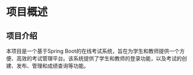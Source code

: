 # 项目概述
## 项目介绍
本项目是一个基于Spring Boot的在线考试系统，旨在为学生和教师提供一个方便、高效的考试管理平台。该系统提供了学生和教师的登录功能，以及考试的创建、发布、管理和成绩查询等功能。